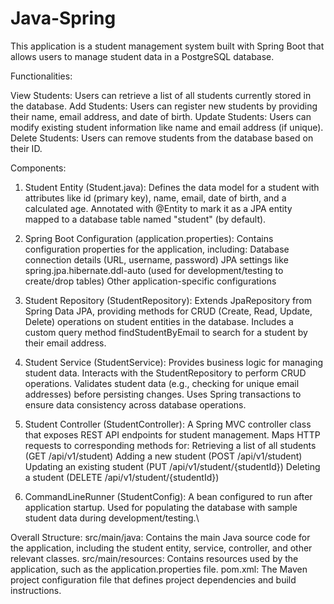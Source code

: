 # Java-Spring

This application is a student management system built with Spring Boot that allows users to manage student data in a  PostgreSQL database.

Functionalities:

View Students: Users can retrieve a list of all students currently stored in the database.
Add Students: Users can register new students by providing their name, email address, and date of birth.
Update Students: Users can modify existing student information like name and email address (if unique).
Delete Students: Users can remove students from the database based on their ID.

Components:

1. Student Entity (Student.java):
Defines the data model for a student with attributes like id (primary key), name, email, date of birth, and a calculated age.
Annotated with @Entity to mark it as a JPA entity mapped to a database table named "student" (by default).

2. Spring Boot Configuration (application.properties):
Contains configuration properties for the application, including:
Database connection details (URL, username, password)
JPA settings like spring.jpa.hibernate.ddl-auto (used for development/testing to create/drop tables)
Other application-specific configurations

4. Student Repository (StudentRepository):
Extends JpaRepository from Spring Data JPA, providing methods for CRUD (Create, Read, Update, Delete) operations on student entities in the database.
Includes a custom query method findStudentByEmail to search for a student by their email address.

5. Student Service (StudentService):
Provides business logic for managing student data.
Interacts with the StudentRepository to perform CRUD operations.
Validates student data (e.g., checking for unique email addresses) before persisting changes.
Uses Spring transactions to ensure data consistency across database operations.

6. Student Controller (StudentController):
A Spring MVC controller class that exposes REST API endpoints for student management.
Maps HTTP requests to corresponding methods for:
Retrieving a list of all students (GET /api/v1/student)
Adding a new student (POST /api/v1/student)
Updating an existing student (PUT /api/v1/student/{studentId})
Deleting a student (DELETE /api/v1/student/{studentId})

7. CommandLineRunner (StudentConfig):
A bean configured to run after application startup.
Used for populating the database with sample student data during development/testing.\

Overall Structure:
src/main/java: Contains the main Java source code for the application, including the student entity, service, controller, and other relevant classes.
src/main/resources: Contains resources used by the application, such as the application.properties file.
pom.xml: The Maven project configuration file that defines project dependencies and build instructions.
